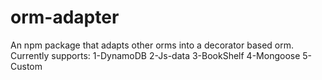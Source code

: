 # orm-adapter
An npm package that adapts other orms into a decorator based orm.
Currently supports:
1-DynamoDB
2-Js-data
3-BookShelf
4-Mongoose
5-Custom
